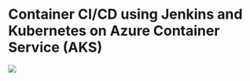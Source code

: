 
# Container CI/CD using Jenkins and Kubernetes on Azure Container Service (AKS)
<a href="https://portal.azure.com/#create/Microsoft.Template/uri/https%3A%2F%2Fraw.githubusercontent.com%2FTylerLu%2Fhello-world%2Fmaster%2Fazuredeploy.json" target="_blank">
    <img src="http://azuredeploy.net/deploybutton.png"/>
</a>
